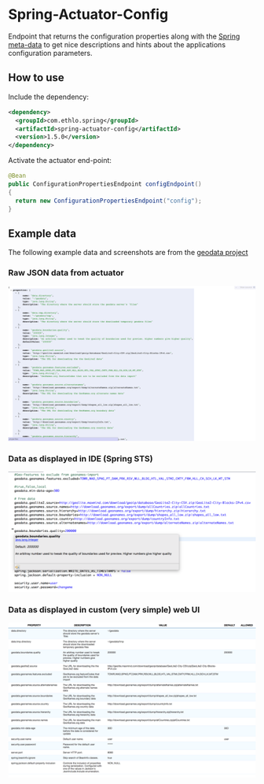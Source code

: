 Spring-Actuator-Config
======================

Endpoint that returns the configuration properties along with the [Spring meta-data](https://docs.spring.io/spring-boot/docs/current/reference/html/configuration-metadata.html) to get nice descriptions and hints about the applications configuration parameters.

## How to use

Include the dependency:

```xml
<dependency>
  <groupId>com.ethlo.spring</groupId>
  <artifactId>spring-actuator-config</artifactId>
  <version>1.5.0</version>
</dependency>
```

Activate the actuator end-point:

```java
@Bean
public ConfigurationPropertiesEndpoint configEndpoint()
{
  return new ConfigurationPropertiesEndpoint("config");
}
```
## Example data
The following example data and screenshots are from the [geodata project](https://github.com/ethlo/geodata)

### Raw JSON data from actuator
![Raw JSON data from actuator](doc/actuator_json.png)

### Data as displayed in IDE (Spring STS)
![Raw JSON data from actuator](doc/eclipse_sts.png)

### Data as displayed in custom (very simple) web UI
![Raw JSON data from actuator](doc/web-ui.png)
